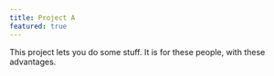 ```yaml
---
title: Project A
featured: true
---
```


This project lets you do some stuff. It is for these people, with these advantages.
